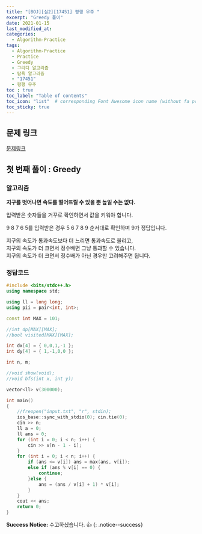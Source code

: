```yaml
---
title: "[BOJ][실2][17451] 평행 우주 "
excerpt: "Greedy 풀이"
date: 2021-01-15
last_modified_at:
categories:
  - Algorithm-Practice
tags:
  - Algorithm-Practice
  - Practice
  - Greedy
  - 그리디 알고리즘
  - 탐욕 알고리즘
  - "17451"
  - 평행 우주
toc : true
toc_label: "Table of contents"
toc_icon: "list"  # corresponding Font Awesome icon name (without fa prefix)
toc_sticky: true
---
```


## 문제 링크

[문제링크](https://www.acmicpc.net/problem/17451)  

## 첫 번째 풀이 : Greedy

### 알고리즘

**지구를 벗어나면 속도를 떨어뜨릴 수 있을 뿐 높일 수는 없다.**  

입력받은 숫자들을 거꾸로 확인하면서 값을 키워야 합니다.  

9 8 7 6 5를 입력받은 경우 5 6 7 8 9 순서대로 확인하며 9가 정답입니다.  

지구의 속도가 통과속도보다 더 느리면 통과속도로 올리고,  
지구의 속도가 더 크면서 정수배면 그냥 통과할 수 있습니다.  
지구의 속도가 더 크면서 정수배가 아닌 경우만 고려해주면 됩니다.  

### 정답코드  

```cpp
#include <bits/stdc++.h>
using namespace std;

using ll = long long;
using pii = pair<int, int>;

const int MAX = 101;

//int dp[MAX][MAX];
//bool visited[MAX][MAX];

int dx[4] = { 0,0,1,-1 };
int dy[4] = { 1,-1,0,0 };

int n, m;

//void show(void);
//void bfs(int x, int y);

vector<ll> v(300000);

int main()
{
    //freopen("input.txt", "r", stdin);
    ios_base::sync_with_stdio(0); cin.tie(0);
    cin >> n;
    ll a = 0;
    ll ans = 0;
    for (int i = 0; i < n; i++) {
        cin >> v[n - 1 - i];
    }
    for (int i = 0; i < n; i++) {
        if (ans <= v[i]) ans = max(ans, v[i]);
        else if (ans % v[i] == 0) {
            continue;
        }else {
            ans = (ans / v[i] + 1) * v[i];
        }
    }
    cout << ans;
    return 0;
}
```


**Success Notice:**
수고하셨습니다. :+1:
{: .notice--success}